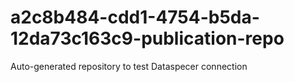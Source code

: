 # a2c8b484-cdd1-4754-b5da-12da73c163c9-publication-repo
Auto-generated repository to test Dataspecer connection
